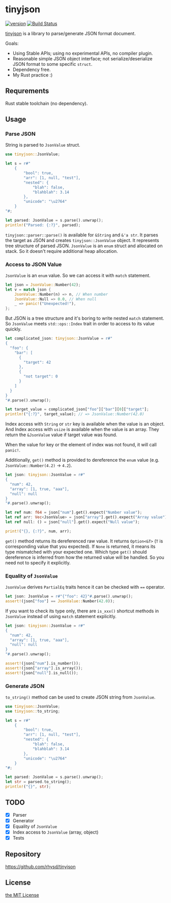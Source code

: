 tinyjson
========

[![version](https://img.shields.io/crates/v/tinyjson.svg)](https://crates.io/crates/tinyjson)
[![Build Status](https://travis-ci.org/rhysd/tinyjson.svg?branch=master)](https://travis-ci.org/rhysd/tinyjson)

[tinyjson](https://crates.io/crates/tinyjson) is a library to parse/generate JSON format document.

Goals:

- Using Stable APIs; using no experimental APIs, no compiler plugin.
- Reasonable simple JSON object interface; not serialize/deserialize JSON format to some specific `struct`.
- Dependency free.
- My Rust practice :)

## Requrements

Rust stable toolchain (no dependency).

## Usage

### Parse JSON

String is parsed to `JsonValue` struct.

```rust
use tinyjson::JsonValue;

let s = r#"
    {
        "bool": true,
        "arr": [1, null, "test"],
        "nested": {
            "blah": false,
            "blahblah": 3.14
        },
        "unicode": "\u2764"
    }
"#;

let parsed: JsonValue = s.parse().unwrap();
println!("Parsed: {:?}", parsed);
```

`tinyjson::parser::parse()` is available for `&String` and `&'a str`.  It parses the target as JSON and creates `tinyjson::JsonValue` object.  It represents tree structure of parsed JSON.  `JsonValue` is an `enum` struct and allocated on stack.  So it doesn't require additional heap allocation.

### Access to JSON Value

`JsonValue` is an `enum` value.  So we can access it with `match` statement.

```rust
let json = JsonValue::Number(42);
let v = match json {
    JsonValue::Number(n) => n, // When number
    JsonValue::Null => 0.0, // When null
    _ => panic!("Unexpected!"),
};
```

But JSON is a tree structure and it's boring to write nested `match` statement.  So `JsonValue` meets `std::ops::Index` trait in order to access to its value quickly.

```rust
let complicated_json: tinyjson::JsonValue = r#"
{
  "foo": {
    "bar": [
      {
        "target": 42
      },
      {
        "not target": 0
      }
    ]
  }
}
"#.parse().unwrap();

let target_value = complicated_json["foo"]["bar"][0]["target"];
println!("{:?}", target_value); // => JsonValue::Number(42.0)
```

Index access with `String` or `str` key is available when the value is an object.  And Index access with `usize` is available when the value is an array.  They return the `&JsonValue` value if target value was found.

When the value for key or the element of index was not found, it will call `panic!`.

Additionally, `get()` method is provided to dereference the `enum` value (e.g. `JsonValue::Number(4.2)` -> `4.2`).

```rust
let json: tinyjson::JsonValue = r#"
{
  "num": 42,
  "array": [1, true, "aaa"],
  "null": null
}
"#.parse().unwrap();

let ref num: f64 = json["num"].get().expect("Number value");
let ref arr: Vec<JsonValue> = json["array"].get().expect("Array value");
let ref null: () = json["null"].get().expect("Null value");

print!("{}, {:?}", num, arr);
```

`get()` method returns its dereferenced raw value.  It returns `Option<&T>` (`T` is corresponding value that you expected).  If `None` is returned, it means its type mismatched with your expected one.  Which type `get()` should dereference is inferred from how the returned value will be handled.  So you need not to specify it explicitly.

### Equality of `JsonValue`

`JsonValue` derives `PartialEq` traits hence it can be checked with `==` operator.

```rust
let json: JsonValue = r#"{"foo": 42}"#.parse().unwrap();
assert!(json["foo"] == JsonValue::Number(42.0));
```

If you want to check its type only, there are `is_xxx()` shortcut methods in `JsonValue` instead of using `match` statement explicitly.

```rust
let json: tinyjson::JsonValue = r#"
{
  "num": 42,
  "array": [1, true, "aaa"],
  "null": null
}
"#.parse().unwrap();

assert!(json["num"].is_number());
assert!(json["array"].is_array());
assert!(json["null"].is_null());
```

### Generate JSON

`to_string()` method can be used to create JSON string from `JsonValue`.

```rust
use tinyjson::JsonValue;
use tinyjson::to_string;

let s = r#"
    {
        "bool": true,
        "arr": [1, null, "test"],
        "nested": {
            "blah": false,
            "blahblah": 3.14
        },
        "unicode": "\u2764"
    }
"#;

let parsed: JsonValue = s.parse().unwrap();
let str = parsed.to_string();
println!("{}", str);
```

## TODO

- [x] Parser
- [x] Generator
- [x] Equality of `JsonValue`
- [x] Index access to `JsonValue` (array, object)
- [x] Tests

## Repository

https://github.com/rhysd/tinyjson

## License

[the MIT License](LICENSE.txt)
